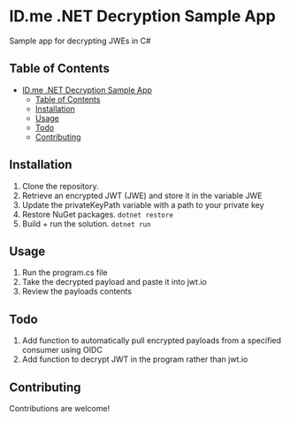 # ID.me .NET Decryption Sample App

Sample app for decrypting JWEs in C#
## Table of Contents

- [ID.me .NET Decryption Sample App](#idme-net-sample-app)
  - [Table of Contents](#table-of-contents)
  - [Installation](#installation)
  - [Usage](#usage)
  - [Todo](#todo)
  - [Contributing](#contributing)

## Installation

1. Clone the repository.
2. Retrieve an encrypted JWT (JWE) and store it in the variable JWE
3. Update the privateKeyPath variable with a path to your private key
4. Restore NuGet packages.
    `dotnet restore`
5. Build + run the solution.
    `dotnet run`

## Usage

1. Run the program.cs file
2. Take the decrypted payload and paste it into jwt.io
3. Review the payloads contents

## Todo

1. Add function to automatically pull encrypted payloads from a specified consumer using OIDC
2. Add function to decrypt JWT in the program rather than jwt.io

## Contributing

Contributions are welcome! 